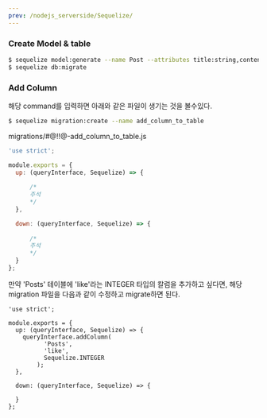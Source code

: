 ```yaml
---
prev: /nodejs_serverside/Sequelize/
---
```

### Create Model & table

```bash
$ sequelize model:generate --name Post --attributes title:string,content:text,category:text
$ sequelize db:migrate
```

### Add Column
해당 command를 입력하면 아래와 같은 파일이 생기는 것을 볼수있다.
```bash
$ sequelize migration:create --name add_column_to_table 
```
migrations/#@!!@-add_column_to_table.js
```js
'use strict';

module.exports = {
  up: (queryInterface, Sequelize) => {
      
      /* 
      주석
      */
  },

  down: (queryInterface, Sequelize) => {
    
      /*
      주석
      */
  }
};

```
만약 'Posts' 테이블에 'like'라는 INTEGER 타입의 칼럼을 추가하고 싶다면, 해당 migration 파일을 다음과
같이 수정하고 migrate하면 된다.
```
'use strict';

module.exports = {
  up: (queryInterface, Sequelize) => {
    queryInterface.addColumn(
          'Posts',
          'like',
          Sequelize.INTEGER
        );  
  },

  down: (queryInterface, Sequelize) => {
 
  }
};
```
